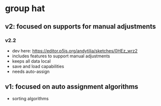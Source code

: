 # group hat

## v2: focused on supports for manual adjustments

### v2.2

- dev here: https://editor.p5js.org/andytilia/sketches/0HEz_wrz2
- includes features to support manual adjustments
- keeps all data local
- save and load capabilities
- needs auto-assign

## v1: focused on auto assignment algorithms

- sorting algorithms
